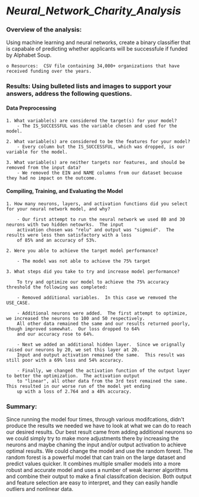 # *Neural_Network_Charity_Analysis*

### Overview of the analysis:

Using machine learning and neural networks, create a binary classifier that is capabale of predicting whether
applicants will be successfule if funded by Alphabet Soup.
    
    o Resources:  CSV file containing 34,000+ organizations that have received funding over the years.

### Results: Using bulleted lists and images to support your answers, address the following questions.

#### Data Preprocessing

    1. What variable(s) are considered the target(s) for your model?
        - The IS_SUCCESSFUL was the variable chosen and used for the model.
    
    2. What variable(s) are considered to be the features for your model?
        - Every column but the IS_SUCCESSFUL, which was dropped, is our variable for the model. 
    
    3. What variable(s) are neither targets nor features, and should be removed from the input data?
        - We removed the EIN and NAME columns from our dataset becuase they had no impact on the outcome.

#### Compiling, Training, and Evaluating the Model

    1. How many neurons, layers, and activation functions did you select for your neural network model, and why?
        
        - Our first attempt to run the neural network we used 80 and 30 neurons with two hidden netowrks.  The input
        activation chosen was "relu" and output was "sigmoid".  The results were less then satisfactory with a loss
        of 85% and an accuracy of 53%.
        
    2. Were you able to achieve the target model performance?
            
        - The model was not able to achieve the 75% target
    
    3. What steps did you take to try and increase model performance?
    
        To try and optimize our model to achieve the 75% accuracy threshold the following was completed:
        
        - Removed additional variables.  In this case we remvoed the USE_CASE.

        - Additional neurons were added.  The first attempt to optimize, we increased the neurons to 100 and 50 respectively.
        All other data remained the same and our results returned poorly, though improved somewhat.  Our loss dropped to 64%
        and our accuracy rose to 64%.
            
        - Next we added an additional hidden layer.  Since we orignally raised our neurons by 20, we set this layer at 20.  
        Input and output activation remained the same.  This result was still poor with a 69% loss and 54% accuracy.
            
        - Finally, we changed the activation function of the output layer to better the optimization.  The activation output 
        to "linear", all other data from the 3rd test remained the same.  This resulted in our worse run of the model yet ending
        up with a loss of 2.764 and a 48% accuracy.
    
### Summary:

Since running the model four times, through various modifcations, didn't produce the results we needed we have to look at what we can
do to reach our desired results.  Our best result came from adding additional neurons so we could simply try to make more adjustments
there by increasing the neurons and maybe chaning the input and/or output activation to achieve optimal results.  We could change the
model and use the random forest.  The random forest is a powerful model that can train on the large dataset and predict values quicker.
It combines multiple smaller models into a more robust and accurate model and uses a number of weak learner algorithms and combine their
output to make a final classifcation decision.  Both output and feature selection are easy to interpret, and they can easily handle
outliers and nonlinear data.  
